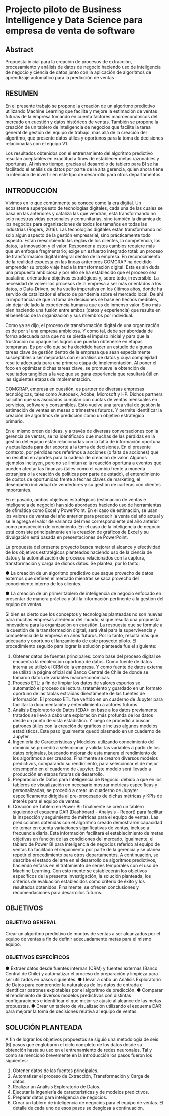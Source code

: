 # Projecto piloto de Business Intelligence y Data Science para empresa de venta de software
## Abstract
Propuesta inicial para la creación de procesos de extracción, procesamiento y análisis de datos de negocio haciendo uso de inteligencia de negocio y ciencia de datos junto con la aplicación de algoritmos de aprendizaje automático para la predicción de ventas

## RESUMEN
En el presente trabajo se propone la creación de un algoritmo predictivo utilizando Machine Learning que facilite y mejore la estimación de ventas futuras de la empresa tomando en cuenta factores macroeconómicos del mercado en cuestión y datos históricos de ventas. También se propone la creación de un tablero de inteligencia de negocios que facilite la tarea general de gestión del equipo de trabajo, más allá de la creación del algoritmo, que presente datos útiles y oportunos para la toma de decisiones relacionadas con el equipo V1.

Los resultados obtenidos con el entrenamiento del algoritmo predictivo resultan aceptables en exactitud a fines de establecer metas razonables y oportunas. Al mismo tiempo, gracias al desarrollo de tablero para BI se ha facilitado el análisis de datos por parte de la alta gerencia, quien ahora tiene la intención de invertir en este tipo de desarrollo para otros departamentos.

## INTRODUCCIÓN
Vivimos en lo que comúnmente se conoce como la era digital. Un ecosistema superpuesto de tecnologías digitales, cada una de las cuales se basa en las anteriores y cataliza las que vendrán, está transformando no solo nuestras vidas personales y comunitarias, sino también la dinámica de los negocios para organizaciones de todos los tamaños en todas las industrias (Rogers, 2016).
Las tecnologías digitales están transformando no solo 
algún aspecto de la gestión empresarial, sino prácticamente todo aspecto. Están reescribiendo las reglas de los clientes, la competencia, los datos, la innovación y el valor. Responder a estos cambios requiere más que un enfoque fragmentario; exige un esfuerzo integrado total: un proceso de transformación digital integral dentro de la empresa. 
En reconocimiento de la realidad expuesta en las líneas anteriores COMGRAP ha decidido emprender su propio viaje hacia la transformación digital. Esta es sin duda una propuesta ambiciosa y por ello se ha establecido que el proceso sea paulatino, orientado a objetivos estratégicos y, sobre todo, irreversible. La necesidad de volver los procesos de la empresa a ser más orientados a los datos, o Data-Driven, se ha vuelto imperativa en los últimos años, donde ha servido de catalizador el efecto de pandemia sobre el mercado local. De ahí la importancia de que la toma de decisiones se base en hechos medibles, sin dejar de lado la experiencia humana que es de inmenso valor. Sino más bien haciendo una fusión entre ambos (datos y experiencia) que resulte en el beneficio de la organización y sus miembros por individual. 

Como ya se dijo, el proceso de transformación digital de una organización es de por sí una empresa ambiciosa. Y como tal, debe ser abordada de forma adecuada para que no se pierda el impulso inicial y para que la frustración no opaque los logros que puedan obtenerse en etapas tempranas. Es por ello que se ha decidido hacer un estudio de algunas tareas clave de gestión dentro de la empresa que sean especialmente susceptibles a ser mejoradas con el análisis de datos y cuya complejidad resulte adecuada para una primera etapa de implementación. Al poner el foco en optimizar dichas tareas clave, se promueve la obtención de resultados tangibles a la vez que se gana experiencia que resultará útil en las siguientes etapas de implementación.

COMGRAP, empresa en cuestión, es partner de diversas empresas tecnológicas, tales como Autodesk, Adobe, Microsoft y HP. Dichos partners solicitan que sus asociados cumplan con cuotas de ventas mensuales en servicios, software y consumibles. Esto vuelve una tarea vital de gestión la estimación de ventas en meses o trimestres futuros. Y permite identificar la creación de algoritmos de predicción como un objetivo estratégico primario.

En el mismo orden de ideas, y a través de diversas conversaciones con la gerencia de ventas, se ha identificado que muchas de las pérdidas en la gestión del equipo están relacionadas con la falta de información oportuna y actualizada para dar soporte a la toma de decisiones. En el presente contexto, por pérdidas nos referimos a acciones (o falta de acciones) que no resultan en aportes para la cadena de creación de valor. Algunos ejemplos incluyen, pero no se limitan a: la reacción oportuna a eventos que pueden afectar las finanzas (tales como el cambio frente a moneda extranjera o la creación de políticas por parte de estado), el entendimiento de costos de oportunidad frente a fechas claves de marketing, el desempeño individual de vendedores y su gestión de carteras con clientes importantes.

En el pasado, ambos objetivos estratégicos (estimación de ventas e inteligencia de negocio) han sido abordados haciendo uso de herramientas de ofimática como Excel y PowerPoint. En el caso de estimación, se usan los valores de ventas del año anterior para predecir la venta del año actual y se le agrega el valor de varianza del mes correspondiente del año anterior como prospección de crecimiento. En el caso de la inteligencia de negocio está consiste principalmente en la creación de gráficos de Excel y su divulgación está basada en presentaciones de PowerPoint.

La propuesta del presente proyecto busca mejorar el alcance y efectividad de los objetivos estratégicos planteados haciendo uso de la ciencia de datos y la automatización de procesos relacionados con la captura, transformación y carga de dichos datos. Se plantea, por lo tanto:

●	La creación de un algoritmo predictivo que saque provecho de datos externos que definen el mercado mientras se saca provecho del conocimiento interno de los clientes.

●	La creación de un primer tablero de inteligencia de negocio enfocado en presentar de manera práctica y útil la información pertinente a la gestión del equipo de ventas.

Si bien es cierto que los conceptos y tecnologías planteadas no son nuevas para muchas empresas alrededor del mundo, sí que resulta una propuesta innovadora para la organización en cuestión. La respuesta que se formule a la cuestión de la transformación digital, será vital para la supervivencia y competencia de la empresa en años futuros. Por lo tanto, resulta más que adecuado y oportuno el lanzamiento de este proyecto piloto.
El procedimiento seguido para lograr la solución planteada fue el siguiente:
1.	Obtener datos de fuentes principales: como base del proceso digital se encuentra la recolección oportuna de datos. Como fuente de datos interna se utilizó el CRM de la empresa. Y como fuente de datos externa se utilizó la página oficial del Banco Central de Chile de donde se tomaron datos de variables macroeconómicas.
2.	Proceso ETL: a fin de limpiar los datos de valores espurios se automatizó el proceso de lectura, tratamiento y guardado en un formato oportuno de las tablas extraídas directamente de las fuentes de información. El proceso ETL fue vertido en un cuaderno de Jupyter para facilitar la documentación y entendimiento a actores futuros.
3.	Análisis Exploratorio de Datos (EDA): en base a los datos previamente tratados se llevó a cabo una exploración más profunda de los datos desde un punto de vista estadístico. Y luego se procedió a buscar patrones útiles con la creación de gráficos e incluso algunos modelos estadísticos. Este paso igualmente quedó plasmado en un cuaderno de Jupyter.
4.	Ingeniería de Características y Modelos: utilizando conocimiento del dominio se procedió a seleccionar y validar las variables a partir de los datos originales, buscando mejorar de esta manera el rendimiento de los algoritmos a ser creados. Finalmente se crearon diversos modelos predictivos, comparando su rendimiento, para seleccionar el de mejor desempeño en el cuaderno de Jupyter. Este modelo será llevado a producción en etapas futuras de desarrollo.
5.	Preparación de Datos para Inteligencia de Negocio: debido a que en los tableros de visualización en necesario mostrar métricas específicas y personalizadas, se procedió a crear un cuaderno de Jupyter específicamente dirigida al pre-procesado de dichas métricas y KPIs de interés para el equipo de ventas.
6.	Creación de Tablero en Power BI: finalmente se creó un tablero siguiendo el esquema DAR (Dashboard - Analysis - Report) para facilitar la inspección y seguimiento de métricas para el equipo de ventas.
Las predicciones obtenidas con el algoritmo creado demostraron capacidad de tomar en cuenta variaciones significativas de ventas, incluso a frecuencia diaria. Esta información facilitará el establecimiento de metas objetivas en función de las condiciones del mercado. Igualmente, el tablero de Power BI para inteligencia de negocios referido al equipo de ventas ha facilitado el seguimiento por parte de la gerencia y se planea repetir el procedimiento para otros departamentos.
A continuación, se describe el estado del arte en el desarrollo de algoritmos predictivos, haciendo énfasis en el tratamiento de series temporales con el uso de Machine Learning. Con esto mente se establecerán los objetivos específicos de la presente investigación, la solución planteada, los criterios de evaluación establecidos como criterio de éxito y los resultados obtenidos. Finalmente, se ofrecen conclusiones y recomendaciones para desarrollos futuros.
 
## OBJETIVOS
### OBJETIVO GENERAL
Crear un algoritmo predictivo de montos de ventas a ser alcanzados por el equipo de ventas a fin de definir adecuadamente metas para el mismo equipo.
### OBJETIVOS ESPECÍFICOS
●	Extraer datos desde fuentes internas (CRM) y fuentes externas (Banco Central de Chile) y automatizar el proceso de preparación y limpieza para ser utilizados en pasos siguientes. 
●	Llevar a cabo un Análisis Exploratorio de Datos para comprender la naturaleza de los datos de entrada e identificar patrones explotables por el algoritmo de predicción.
●	Comparar el rendimiento de diversos modelos predictivos con distintas configuraciones e identificar el que mejor se ajuste al alcance de las metas propuestas.
●	Crear un tablero de visualización utilizando el esquema DAR para mejorar la toma de decisiones relativa al equipo de ventas.
## SOLUCIÓN PLANTEADA
A fin de lograr los objetivos propuestos se siguió una metodología de seis (6) pasos que englobaron el ciclo completo de los datos desde su obtención hasta su uso en el entrenamiento de redes neuronales. Tal y como se mencionó brevemente en la introducción los pasos fueron los siguientes:
1.	Obtener datos de las fuentes principales.
2.	Automatizar el proceso de Extracción, Transformación y Carga de datos.
3.	Realizar un Análisis Exploratorio de Datos.
4.	Ejecutar la ingeniería de características y de modelos predictivos.
5.	Preparar datos para inteligencia de negocios.
6.	Crear un tablero de inteligencia de negocios para el equipo de ventas.
El detalle de cada uno de esos pasos se desglosa a continuación.


